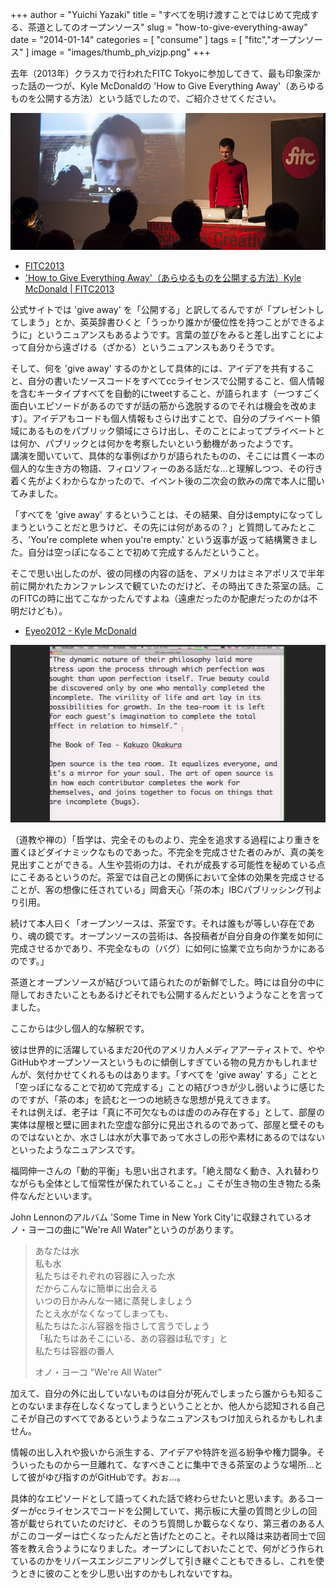 +++
author = "Yuichi Yazaki"
title = "すべてを明け渡すことではじめて完成する、茶道としてのオープンソース"
slug = "how-to-give-everything-away"
date = "2014-01-14"
categories = [
    "consume"
]
tags = [
    "fitc","オープンソース"
]
image = "images/thumb_ph_vizjp.png"
+++

去年（2013年）クラスカで行われたFITC Tokyoに参加してきて、最も印象深かった話の一つが、Kyle McDonaldの 'How to Give Everything Away'（あらゆるものを公開する方法）という話でしたので、ご紹介させてください。

![](images/FITC2013Kyle-1.jpg)

- [FITC2013](http://fitc.ca/event/tokyo/)
- ['How to Give Everything Away'（あらゆるものを公開する方法）Kyle McDonald | FITC2013](http://fitc.ca/presentation/how-to-give-everything-away-3/)

公式サイトでは 'give away' を「公開する」と訳してるんですが「プレゼントしてしまう」とか、英英辞書ひくと「うっかり誰かが優位性を持つことができるように」というニュアンスもあるようです。言葉の並びをみると差し出すことによって自分から遠ざける（ざかる）というニュアンスもありそうです。

そして、何を 'give away' するのかとして具体的には、アイデアを共有すること、自分の書いたソースコードをすべてccライセンスで公開すること、個人情報を含むキータイプすべてを自動的にtweetすること、が語られます（一つすごく面白いエピソードがあるのですが話の筋から逸脱するのでそれは機会を改めます）。アイデアもコードも個人情報もさらけ出すことで、自分のプライベート領域にあるものをパブリック領域にさらけ出し、そのことによってプライベートとは何か、パブリックとは何かを考察したいという動機があったようです。  
講演を聞いていて、具体的な事例ばかりが語られたものの、そこには貫く一本の個人的な生き方の物語、フィロソフィーのある話だな…と理解しつつ、その行き着く先がよくわからなかったので、イベント後の二次会の飲みの席で本人に聞いてみました。

「すべてを 'give away' するということは、その結果、自分はemptyになってしまうということだと思うけど、その先には何があるの？」と質問してみたところ、'You're complete when you're empty.' という返事が返って結構驚きました。自分は空っぽになることで初めて完成するんだということ。

そこで思い出したのが、彼の同様の内容の話を、アメリカはミネアポリスで半年前に開かれたカンファレンスで観ていたのだけど、その時出てきた茶室の話。このFITCの時に出てこなかったんですよね（遠慮だったのか配慮だったのかは不明だけども）。

- [Eyeo2012 - Kyle McDonald](https://vimeo.com/50239840)

![](images/tearoom-1.png)

（道教や禅の）「哲学は、完全そのものより、完全を追求する過程により重きを置くほどダイナミックなものであった。不完全を完成させた者のみが、真の美を見出すことができる。人生や芸術の力は、それが成長する可能性を秘めている点にこそあるというのだ。茶室では自己との関係において全体の効果を完成させることが、客の想像に任されている」岡倉天心「茶の本」IBCパブリッシング刊より引用。

続けて本人曰く「オープンソースは、茶室です。それは誰もが等しい存在であり、魂の鏡です。オープンソースの芸術は、各投稿者が自分自身の作業を如何に完成させるかであり、不完全なもの（バグ）に如何に協業で立ち向かうかにあるのです。」

茶道とオープンソースが結びついて語られたのが新鮮でした。時には自分の中に隠しておきたいこともあるけどそれでも公開するんだというようなことを言ってました。

ここからは少し個人的な解釈です。

彼は世界的に活躍しているまだ20代のアメリカ人メディアアーティストで、ややGitHubやオープンソースというものに傾倒しすぎている物の見方かもしれませんが、気付かせてくれるものはあります。「すべてを 'give away' する」ことと「空っぽになることで初めて完成する」ことの結びつきが少し弱いように感じたのですが、「茶の本」を読むと一つの地続きな思想が見えてきます。  
それは例えば、老子は「真に不可欠なものは虚ののみ存在する」として、部屋の実体は屋根と壁に囲まれた空虚な部分に見出されるのであって、部屋と壁そのものではないとか、水さしは水が大事であって水さしの形や素材にあるのではないといったようなニュアンスです。

福岡伸一さんの「動的平衡」も思い出されます。「絶え間なく動き、入れ替わりながらも全体として恒常性が保たれていること。」こそが生き物の生き物たる条件なんだといいます。

John Lennonのアルバム 'Some Time in New York City'に収録されているオノ・ヨーコの曲に"We're All Water"というのがあります。

> あなたは水  
> 私も水  
> 私たちはそれぞれの容器に入った水  
> だからこんなに簡単に出会える  
> いつの日かみんな一緒に蒸発しましょう  
> たとえ水がなくなってしまっても、  
> 私たちはたぶん容器を指さして言うでしょう  
> 「私たちはあそこにいる、あの容器は私です」と  
> 私たちは容器の番人
> 
> オノ・ヨーコ "We're All Water"

加えて、自分の外に出していないものは自分が死んでしまったら誰からも知ることのないまま存在しなくなってしまうということとか、他人から認知される自己こそが自己のすべてであるというようなニュアンスもつけ加えられるかもしれません。

情報の出し入れや扱いから派生する、アイデアや特許を巡る紛争や権力闘争。そういったものから一旦離れて、なすべきことに集中できる茶室のような場所…として彼がゆび指すのがGitHubです。おぉ…。

具体的なエピソードとして語ってくれた話で終わらせたいと思います。あるコーダーがccライセンスでコードを公開していて、掲示板に大量の質問と少しの回答が載せられていたのだけど、そのうち質問しか載らなくなり、第三者のある人がこのコーダーは亡くなったんだと告げたとのこと。それ以降は来訪者同士で回答を教え合うようになりました。オープンにしておいたことで、何がどう作られているのかをリバースエンジニアリングして引き継ぐこともできるし、これを使うときに彼のことを少し思い出すのかもしれないですね。
